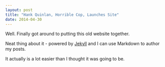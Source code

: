 ```yaml
---
layout: post
title: "Hank Quinlan, Horrible Cop, Launches Site"
date: 2014-04-30
---
```


Well. Finally got around to putting this old website together.

Neat thing about it - powered by [Jekyll](http://jekyllrb.com) and I can use Markdown to author my posts.

It actually is a lot easier than I thought it was going to be.
